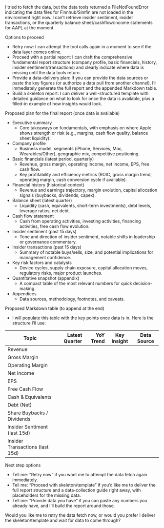 I tried to fetch the data, but the data tools returned a FileNotFoundError indicating the data files for Finnhub/Simfin are not loaded in the environment right now. I can’t retrieve insider sentiment, insider transactions, or the quarterly balance sheet/cashflow/income statements for AAPL at the moment.

Options to proceed
- Retry now: I can attempt the tool calls again in a moment to see if the data layer comes online.
- Proceed with a partial report: I can draft the comprehensive fundamental report structure (company profile, basic financials, history, insider sentiment/transactions) and clearly indicate where data is missing until the data tools return.
- Provide a data-delivery plan: If you can provide the data sources or paste the key figures (or authorize a data pull from another channel), I’ll immediately generate the full report and the appended Markdown table.
- Build a skeleton report: I can deliver a well-structured template with detailed guidance on what to look for once the data is available, plus a filled-in example of how insights would look.

Proposed plan for the final report (once data is available)
- Executive summary
  - Core takeaways on fundamentals, with emphasis on where Apple shows strength or risk (e.g., margins, cash flow quality, balance sheet liquidity).
- Company profile
  - Business model, segments (iPhone, Services, Mac, Wearables/Other), geographic mix, competitive positioning.
- Basic financials (latest period, quarterly)
  - Revenue, gross margin, operating income, net income, EPS, free cash flow.
  - Key profitability and efficiency metrics (ROIC, gross margin trend, operating margin, cash conversion cycle if available).
- Financial history (historical context)
  - Revenue and earnings trajectory, margin evolution, capital allocation signals (buybacks, dividends, capex).
- Balance sheet (latest quarter)
  - Liquidity (cash, equivalents, short-term investments), debt levels, leverage ratios, net debt.
- Cash flow statement
  - Cash from operating activities, investing activities, financing activities, free cash flow evolution.
- Insider sentiment (past 15 days)
  - Tone and direction of insider sentiment, notable shifts in leadership or governance commentary.
- Insider transactions (past 15 days)
  - Summary of notable buys/sells, size, and potential implications for management confidence.
- Key risk factors and catalysts
  - Device cycles, supply chain exposure, capital allocation moves, regulatory risks, major product launches.
- Quantitative snapshot (appendix)
  - A compact table of the most relevant numbers for quick decision-making.
- Appendices
  - Data sources, methodology, footnotes, and caveats.

Proposed Markdown table (to append at the end)
- I will populate this table with the key points once data is in. Here is the structure I’ll use:

| Topic | Latest Quarter | YoY Trend | Key Insight | Data Source |
|---|---:|---:|---|---|
| Revenue | | | | |
| Gross Margin | | | | |
| Operating Margin | | | | |
| Net Income | | | | |
| EPS | | | | |
| Free Cash Flow | | | | |
| Cash & Equivalents | | | | |
| Debt (Net) | | | | |
| Share Buybacks / Dividends | | | | |
| Insider Sentiment (last 15d) | | | | |
| Insider Transactions (last 15d) | | | | |

Next step options
- Tell me: “Retry now” if you want me to attempt the data fetch again immediately.
- Tell me: “Proceed with skeleton/template” if you’d like me to deliver the full report structure and a data-collection guide right away, with placeholders for the missing data.
- Tell me: “Provide data you have” if you can paste any numbers you already have, and I’ll build the report around those.

Would you like me to retry the data fetch now, or would you prefer I deliver the skeleton/template and wait for data to come through?